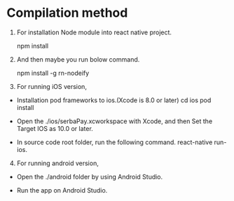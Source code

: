 # Compilation method 

1. For installation Node module into react native project.

    npm install

2. And then maybe you run bolow command.

    npm install -g rn-nodeify

3. For running iOS version,

 - Installation pod frameworks to ios.(Xcode is 8.0 or later)
    cd ios
    pod install

 - Open the ./ios/serbaPay.xcworkspace with Xcode, and then Set the Target IOS as 10.0 or later.

 - In source code root folder, run the following command.
    react-native run-ios.

4. For running android version,

 - Open the ./android folder by using Android Studio.
 
 - Run the app on Android Studio.

